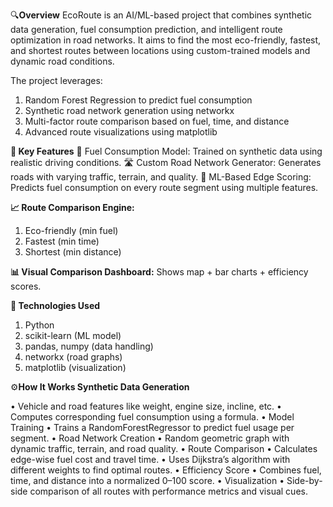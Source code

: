 🔍**Overview**
EcoRoute is an AI/ML-based project that combines synthetic data generation, fuel consumption prediction, and intelligent route optimization in road networks. It aims to find the most eco-friendly, fastest, and shortest routes between locations using custom-trained models and dynamic road conditions.

The project leverages:
1.	Random Forest Regression to predict fuel consumption
2.	Synthetic road network generation using networkx
3.	Multi-factor route comparison based on fuel, time, and distance
4.	Advanced route visualizations using matplotlib

**📌 Key Features**
🚗 Fuel Consumption Model: Trained on synthetic data using realistic driving conditions.
🛣️ Custom Road Network Generator: Generates roads with varying traffic, terrain, and quality.
🧠 ML-Based Edge Scoring: Predicts fuel consumption on every route segment using multiple features.

**📈 Route Comparison Engine:**
1.	Eco-friendly (min fuel)
2.	Fastest (min time)
3.	Shortest (min distance)

**📊 Visual Comparison Dashboard:** Shows map + bar charts + efficiency scores.

**🧠 Technologies Used**
1.	Python
2.	scikit-learn (ML model)
3.	pandas, numpy (data handling)
4.	networkx (road graphs)
5.	matplotlib (visualization)

⚙️**How It Works Synthetic Data Generation**

•	Vehicle and road features like weight, engine size, incline, etc.
•	Computes corresponding fuel consumption using a formula.
•	Model Training
•	Trains a RandomForestRegressor to predict fuel usage per segment.
•	Road Network Creation
•	Random geometric graph with dynamic traffic, terrain, and road quality.
•	Route Comparison
•	Calculates edge-wise fuel cost and travel time.
•	Uses Dijkstra’s algorithm with different weights to find optimal routes.
•	Efficiency Score
•	Combines fuel, time, and distance into a normalized 0–100 score.
•	Visualization
•	Side-by-side comparison of all routes with performance metrics and visual cues.

